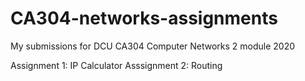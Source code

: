 # CA304-networks-assignments
My submissions for DCU CA304 Computer Networks 2 module 2020

Assignment 1: IP Calculator
Asssignment 2: Routing

